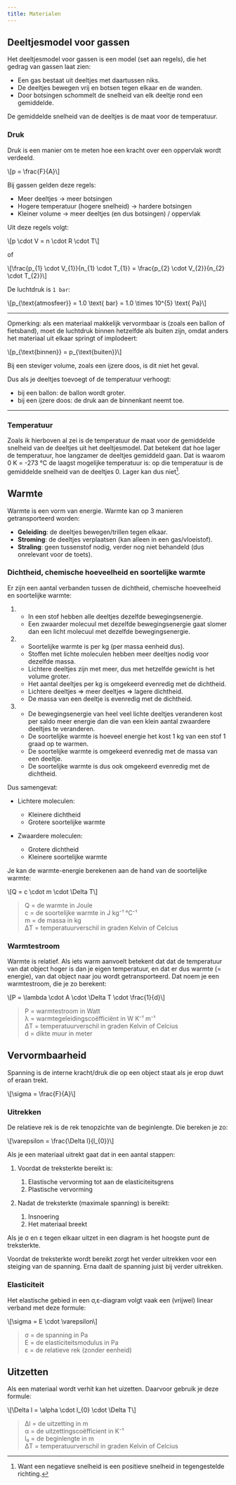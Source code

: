 ```yaml
---
title: Materialen
---
```


## Deeltjesmodel voor gassen

Het deeltjesmodel voor gassen is een model (set aan regels), die het gedrag van gassen laat zien:

- Een gas bestaat uit deeltjes met daartussen niks.
- De deeltjes bewegen vrij en botsen tegen elkaar en de wanden.
- Door botsingen schommelt de snelheid van elk deeltje rond een gemiddelde.

De gemiddelde snelheid van de deeltjes is de maat voor de temperatuur.

### Druk

Druk is een manier om te meten hoe een kracht over een oppervlak wordt verdeeld.

\\[p = \frac{F}{A}\\]

Bij gassen gelden deze regels:

- Meer deeltjes → meer botsingen
- Hogere temperatuur (hogere snelheid) → hardere botsingen
- Kleiner volume → meer deeltjes (en dus botsingen) / oppervlak

Uit deze regels volgt:

\\[p \cdot V = n \cdot R \cdot T\\]

of

\\[\frac{p_{1} \cdot V_{1}}{n_{1} \cdot T_{1}} = \frac{p_{2} \cdot V_{2}}{n_{2} \cdot T_{2}}\\]

De luchtdruk is `1 bar`:

\\[p_{\text{atmosfeer}} = 1.0 \text{ bar} = 1.0 \times 10^{5} \text{ Pa}\\]

---

Opmerking: als een materiaal makkelijk vervormbaar is (zoals een ballon of fietsband), moet de luchtdruk binnen hetzelfde als buiten zijn, omdat anders het materiaal uit elkaar springt of implodeert:

\\[p_{\text{binnen}} = p_{\text{buiten}}\\]

Bij een steviger volume, zoals een ijzere doos, is dit niet het geval.

Dus als je deeltjes toevoegt of de temperatuur verhoogt:

- bij een ballon: de ballon wordt groter.
- bij een ijzere doos: de druk aan de binnenkant neemt toe.

---

### Temperatuur

Zoals ik hierboven al zei is de temperatuur de maat voor de gemiddelde snelheid van de deeltjes uit het deeltjesmodel. Dat betekent dat hoe lager de temperatuur, hoe langzamer de deeltjes gemiddeld gaan. Dat is waarom 0 K = -273 °C de laagst mogelijke temperatuur is: op die temperatuur is de gemiddelde snelheid van de deeltjes 0. Lager kan dus niet[^1].

## Warmte

Warmte is een vorm van energie. Warmte kan op 3 manieren getransporteerd worden:

- **Geleiding**: de deeltjes bewegen/trillen tegen elkaar.
- **Stroming**: de deeltjes verplaatsen (kan alleen in een gas/vloeistof).
- **Straling**: geen tussenstof nodig, verder nog niet behandeld (dus onrelevant voor de toets).

### Dichtheid, chemische hoeveelheid en soortelijke warmte

Er zijn een aantal verbanden tussen de dichtheid, chemische hoeveelheid en soortelijke warmte:

1. 
    - In een stof hebben alle deeltjes dezelfde bewegingsenergie.
    - Een zwaarder molecuul met dezelfde bewegingsenergie gaat slomer dan een licht molecuul met dezelfde bewegingsenergie.

2. 
    - Soortelijke warmte is per kg (per massa eenheid dus).
    - Stoffen met lichte moleculen hebben meer deeltjes nodig voor dezelfde massa.
    - Lichtere deeltjes zijn met meer, dus met hetzelfde gewicht is het volume groter.
    - Het aantal deeltjes per kg is omgekeerd evenredig met de dichtheid.
    - Lichtere deeltjes => meer deeltjes => lagere dichtheid.
    - De massa van een deeltje is evenredig met de dichtheid.

3. 
    - De bewegingsenergie van heel veel lichte deeltjes veranderen kost per saldo meer energie dan die van een klein aantal zwaardere deeltjes te veranderen.
    - De soortelijke warmte is hoeveel energie het kost 1 kg van een stof 1 graad op te warmen.
    - De soortelijke warmte is omgekeerd evenredig met de massa van een deeltje.
    - De soortelijke warmte is dus ook omgekeerd evenredig met de dichtheid.

Dus samengevat:

- Lichtere moleculen:
    - Kleinere dichtheid
    - Grotere soortelijke warmte

- Zwaardere moleculen:
    - Grotere dichtheid
    - Kleinere soortelijke warmte
    
Je kan de warmte-energie berekenen aan de hand van de soortelijke warmte:

\\[Q = c \cdot m \cdot \Delta T\\]

> Q = de warmte in Joule  
> c = de soortelijke warmte in J kg⁻¹ °C⁻¹  
> m = de massa in kg  
> ΔT = temperatuurverschil in graden Kelvin of Celcius

### Warmtestroom

Warmte is relatief. Als iets warm aanvoelt betekent dat dat de temperatuur van dat object hoger is dan je eigen temperatuur, en dat er dus warmte (= energie), van dat object naar jou wordt getransporteerd. Dat noem je een warmtestroom, die je zo berekent:

\\[P = \lambda \cdot A \cdot \Delta T \cdot \frac{1}{d}\\]

> P = warmtestroom in Watt  
> λ = warmtegeleidingscoëfficiënt in W K⁻¹ m⁻¹  
> ΔT = temperatuurverschil in graden Kelvin of Celcius  
> d = dikte muur in meter

## Vervormbaarheid

Spanning is de interne kracht/druk die op een object staat als je erop duwt of eraan trekt.

\\[\sigma = \frac{F}{A}\\]

### Uitrekken

De relatieve rek is de rek tenopzichte van de beginlengte. Die bereken je zo:

\\[\varepsilon = \frac{\Delta l}{l_{0}}\\]

Als je een materiaal uitrekt gaat dat in een aantal stappen:

1. Voordat de treksterkte bereikt is:
    1. Elastische vervorming tot aan de elasticiteitsgrens
    2. Plastische vervorming

2. Nadat de treksterkte (maximale spanning) is bereikt:
    1. Insnoering
    2. Het materiaal breekt

Als je σ en ε tegen elkaar uitzet in een diagram is het hoogste punt de treksterkte.

Voordat de treksterkte wordt bereikt zorgt het verder uitrekken voor een steiging van de spanning. Erna daalt de spanning juist bij verder uitrekken.

### Elasticiteit

Het elastische gebied in een σ,ε-diagram volgt vaak een (vrijwel) linear verband met deze formule:

\\[\sigma = E \cdot \varepsilon\\]

> σ = de spanning in Pa  
> E = de elasticiteitsmodulus in Pa  
> ε = de relatieve rek (zonder eenheid) 


[^1]: Want een negatieve snelheid is een positieve snelheid in tegengestelde richting.


## Uitzetten

Als een materiaal wordt verhit kan het uizetten. Daarvoor gebruik je deze formule:

\\[\Delta l = \alpha \cdot l_{0} \cdot \Delta T\\]

> Δl = de uitzetting in m  
> α = de uitzettingscoëfficient in K⁻¹  
> l₀ = de beginlengte in m  
> ΔT = temperatuurverschil in graden Kelvin of Celcius

